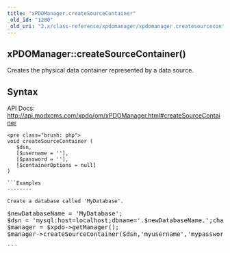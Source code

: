 ```yaml
---
title: "xPDOManager.createSourceContainer"
_old_id: "1280"
_old_uri: "2.x/class-reference/xpdomanager/xpdomanager.createsourcecontainer"
---
```


xPDOManager::createSourceContainer()
------------------------------------

Creates the physical data container represented by a data source.

Syntax
------

API Docs: <http://api.modxcms.com/xpdo/om/xPDOManager.html#createSourceContainer>

```
<pre class="brush: php">
void createSourceContainer (
   $dsn,
   [$username = ''],
   [$password = ''], 
   [$containerOptions = null]
)

```Examples
--------

Create a database called 'MyDatabase'.

```
<pre class="brush: php">
$newDatabaseName = 'MyDatabase';
$dsn = 'mysql:host=localhost;dbname='.$newDatabaseName.';charset=utf8';
$manager = $xpdo->getManager();
$manager->createSourceContainer($dsn,'myusername','mypassword');

```